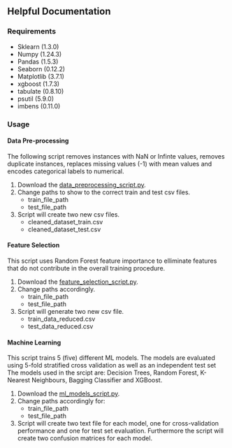 ## Helpful Documentation

### Requirements
- Sklearn (1.3.0)
- Numpy (1.24.3)
- Pandas (1.5.3)
- Seaborn (0.12.2)
- Matplotlib (3.7.1)
- xgboost (1.7.3)
- tabulate (0.8.10)
- psutil (5.9.0)
- imbens (0.11.0)

### Usage
#### Data Pre-processing
The following script removes instances with NaN or Infinte values, removes duplicate instances, replaces missing values (-1) with mean values and encodes categorical labels to numerical. 
1. Download the [data_preprocessing_script.py](https://github.com/sotirischatzimiltis/SDN_IDS/blob/main/Scripts/data_preprocessing_script.py).
2. Change paths to show to the correct train and test csv files.
    - train_file_path
    - test_file_path
3. Script will create two new csv files.
    -  cleaned_dataset_train.csv
    -  cleaned_dataset_test.csv

#### Feature Selection
This script uses Random Forest feature importance to elliminate features that do not contribute in the overall training procedure.
1. Download the [feature_selection_script.py](https://github.com/sotirischatzimiltis/SDN_IDS/blob/main/Scripts/feature_selection_script.py).
2. Change paths accordingly.
    - train_file_path
    - test_file_path
3. Script will generate two new csv file.
    - train_data_reduced.csv
    - test_data_reduced.csv

#### Machine Learning 
This script trains 5 (five) different ML models. The models are evaluated using 5-fold stratified cross validation as well as an independent test set
The models used in the srcipt are: Decision Trees, Random Forest, K-Nearest Neighbours, Bagging Classifier and XGBoost.
1. Download the [ml_models_script.py](https://github.com/sotirischatzimiltis/SDN_IDS/blob/main/Scripts/ml_models_script.py).
2. Change paths accordingly for:
    - train_file_path
    - test_file_path
3. Script will create two text file for each model, one for cross-validation performance and one for test set evaluation. Furthermore the script will create two confusion matrices for each model.
   

     
